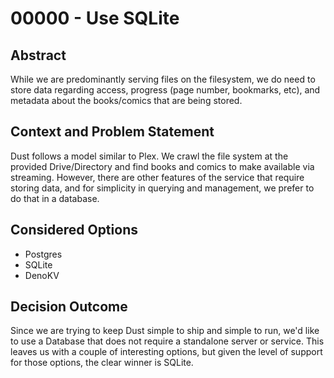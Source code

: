 # 00000 - Use SQLite

## Abstract

While we are predominantly serving files on the filesystem, we do need to store data regarding access, progress (page number, bookmarks, etc), and metadata about the books/comics that are being stored. 

## Context and Problem Statement

Dust follows a model similar to Plex. We crawl the file system at the provided Drive/Directory and find books and comics to make available via streaming. However, there are other features of the service that require storing data, and for simplicity in querying and management, we prefer to do that in a database.

## Considered Options

- Postgres
- SQLite
- DenoKV


## Decision Outcome

Since we are trying to keep Dust simple to ship and simple to run, we'd like to use a Database that does not require a standalone server or service. This leaves us with a couple of interesting options, but given the level of support for those options, the clear winner is SQLite.

<!-- Add additional information here, comparison of options, research, etc -->
  
